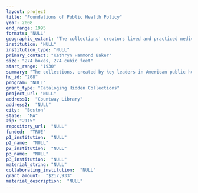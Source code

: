 ```yaml
--- 
layout: project 
title: "Foundations of Public Health Policy"
year: 2008
end_range: 1995
formats: "NULL"
geographic_extant: "The collections' creators lived and practiced medicine in Boston, Mass.; New York; and Washington, D.C., but their work had global impact."
institution: "NULL"
institution_type: "NULL"
primary_contact: "Kathryn Hammond Baker"
size: "274 boxes, 274 cubic feet"
start_range: "1930"
summary: "The collections, created by key leaders in American public health from the latter half of the twentieth century, have the capability to critically inform researchers concerning the origins, evolution, and optimal future direction of our contemporary health care system. The collections are those of: a) Leona Baumgartner, the first woman commissioner of the New York City Department of Health, 1954-1962, and who was later a national advocate and advisor to the federal government on the expansion of public health efforts in maternal health, preventive medicine, and international aid; b) Allan Macy Butler, Chief of the Children’s Medical Service at Massachusetts General Hospital from 1942 to 1960, who engendered and exemplified emerging physician concerns with human rights, nuclear disarmament, and the organization of medical care; c) David Rutstein, who headed the Harvard Medical School Department of Preventive Medicine, 1947-1971, and who played a national role in the organization of medical care, the integration of preventive medicine into the care of individual patients, and the measurement of medical outcomes, so as to inform such efforts themselves; and d) Howard Hiatt, the Dean of the Harvard School of Public Health from 1972-1984, who has catalyzed a wide range of initiatives concerning health care delivery, from those regarding the relationship of hospitals to their communities, to those regarding social justice and the ensuring of optimal care in the developing world."
hc_id: "208"
program: "NULL"
grant_type: "Cataloging Hidden Collections"
project_url: "NULL"
address1:  "Countway Library"
address2:  "NULL"
city:  "Boston"
state:  "MA"
zip: "2115"
repository_url:  "NULL"
funded:  "TRUE"
p1_institution:  "NULL"
p2_name:  "NULL"
p2_institution:  "NULL"
p3_name:  "NULL"
p3_institution:  "NULL"
material_string: "NULL"
collaborating_institution:  "NULL"
grant_amount:  "$217,933"
material_description:  "NULL"
---
```

